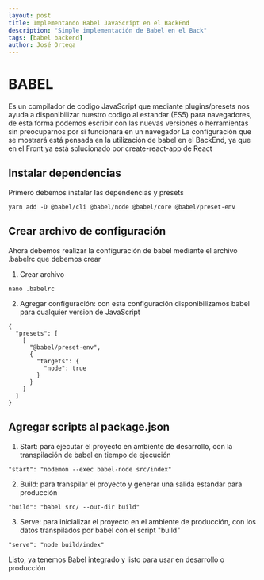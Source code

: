 ```yaml
---
layout: post
title: Implementando Babel JavaScript en el BackEnd
description: "Simple implementación de Babel en el Back"
tags: [babel backend]
author: José Ortega
---
```


# BABEL
Es un compilador de codigo JavaScript que mediante plugins/presets nos ayuda a disponibilizar nuestro codigo al estandar (ES5) para navegadores, de esta forma podemos escribir con las nuevas versiones o herramientas sin preocuparnos por si funcionará en un navegador
La configuración que se mostrará está pensada en la utilización de babel en el BackEnd, ya que en el Front ya está solucionado por create-react-app de React

## Instalar dependencias
Primero debemos instalar las dependencias y presets
```
yarn add -D @babel/cli @babel/node @babel/core @babel/preset-env
```

## Crear archivo de configuración
Ahora debemos realizar la configuración de babel mediante el archivo .babelrc que debemos crear

1. Crear archivo
```shell=
nano .babelrc
```
2. Agregar configuración: con esta configuración disponibilizamos babel para cualquier version de JavaScript
```shell=
{
  "presets": [
    [
      "@babel/preset-env",
      {
        "targets": {
          "node": true
        }
      }
    ]
  ]
}
```

## Agregar scripts al package.json
1. Start: para ejecutar el proyecto en ambiente de desarrollo, con la transpilación de babel en tiempo de ejecución
```shell=
"start": "nodemon --exec babel-node src/index"
```
2. Build: para transpilar el proyecto y generar una salida estandar para producción
```shell=
"build": "babel src/ --out-dir build"
```
3. Serve: para inicializar el proyecto en el ambiente de producción, con los datos transpilados por babel con el script "build"
```shell=
"serve": "node build/index"
```

Listo, ya tenemos Babel integrado y listo para usar en desarrollo o producción

